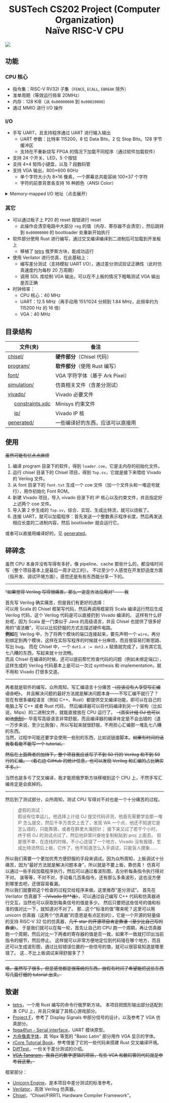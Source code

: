 <div align="center">

# SUSTech CS202 Project (Computer Organization)<br>Naïve RISC-V CPU
  
</div>

![](https://github.com/YanWQ-monad/SUSTech_CS202_Project-CPU/assets/20324409/a0864ac3-15db-4f80-967f-c922ea654c0d)


## 功能

### CPU 核心

- 指令集：RISC-V RV32I 子集（`FENCE`, `ECALL`, `EBREAK` 除外）
- 准单周期（等效运行频率 20MHz）
- 内存：128 KiB（从 `0x00000000` 到 `0x00020000`）
- 通过 MMIO 进行 I/O 操作


### I/O

- 手写 UART，且支持程序通过 UART 进行输入输出
  - UART 参数：比特率 115200，8 位 Data Bits，2 位 Stop Bits。128 字节缓冲区
  - 支持在不重新烧写 FPGA 的情况下加载不同程序（通过软件加载软件）
- 支持 24 个开关、LED，5 个按钮
- 支持 4×4 矩阵小键盘，以及 7 段数码管
- 支持 VGA 输出，800×600 60Hz
  - 单个字符大小为 8×16 像素，一个屏幕总共能容纳 100×37 个字符
  - 字符的前景背景各支持 16 种颜色（ANSI Color）

<details>
  <summary> Memory-mapped I/O 地址（点击展开） </summary>

  - `0xFFFFF000`(`r`)：从 UART 读取 1 个字符
  - `0xFFFFF004`(`w`)：向 UART 写入 1 个字符
  - `0xFFFFF008`(`r`)：UART 读 ready（缓冲区是否不为空）
  - `0xFFFFF00C`(`r`)：UART 写 ready（缓冲区是否不满）
  - `0xFFFFF010`(`r`)：当前的 cycles（32 位）
  - `0xFFFFF014`(`r`)：读取小键盘的 1 次输入
  - `0xFFFFF018`(`r`)：小键盘是否有输入（缓冲区是否不为空）
  - `0xFFFFF01C`(`r`)：按键 center 是否按下
  - `0xFFFFF020`(`r`)：按键 up 是否按下
  - `0xFFFFF024`(`r`)：按键 down 是否按下
  - `0xFFFFF028`(`r`)：按键 left 是否按下
  - `0xFFFFF02C`(`r`)：按键 right 是否按下
  - `0xFFFFF030`(`w`)：数码管模式（0: 10 进制，1: 16 进制）
  - `0xFFFFF038`(`w`)：数码管数值
  - `0xFFFFF03C`(`w`)：数码管每个数位的 enable（用 0-7 共 8 个二进制位表示某个数码管是否显示）
  - `0xFFFFF040`(`r`)：中断前的 PC ~~（骗分用的）~~
  - `0xFFFFF044`(`r`)：随机数发生器
  - `0xFFFFF1__`(`r`)：24 个 switches（每个 switch 占 4 byte）
  - `0xFFFFF2__`(`w`)：24 个 LED（每个 LED 占 4 byte）
  - `0xFFFD____`(`rw`)：VGA 的字符缓冲区
  - `0xFFFE____`(`rw`)：VGA 的颜色缓冲区  
    注：VGA 缓冲区大小为 256×64 个字符，只有左上角符合屏幕的部分会显示。每个字符的地址均为 4 字节对齐。  
    例：字符 `(x,y) = (5,3)`（从 0 开始）的地址为 `0xFFFD0C14`。
</details>


### 其它

- 可以通过板子上 P20 的 reset 按钮进行 reset
  - 此操作会清空电路中大部分 `reg` 的值（内存、寄存器不会清空），然后跳转到 `0x00000000` 的 bootloader 处重新开始执行
- 软件部分使用 Rust 进行编写，通过交叉编译编译到二进制后可加载到开发板上
  - 移植了 [tetrs](https://github.com/freymo/tetrs) 俄罗斯方块，能成功运行
- 使用 Verilator 进行仿真，在此基础上：
  - 编写差分测试（支持模拟 UART I/O），通过差分测试验证正确性（此时仿真速度约为每秒 20 万周期）
  - 调用 SDL 库绘制 VGA 输出，可以在不上板的情况下粗略测试 VGA 输出是否正确
- 时钟频率：
  - CPU 核心：40 MHz
  - UART：12.5 MHz（再手动用 151/1024 分频到 1.84 MHz，此频率约为 115200 Hz 的 16 倍）
  - VGA：40 MHz


## 目录结构

|                        文件(夹)                   |   备注   |
|--------------------------------------------------|----------|
| [chisel/](chisel)                                | **硬件部分**（Chisel 代码） |
| [program/](program)                              | **软件部分**（使用 Rust 编写） |
| [font/](font)                                    | VGA 字符字体（基于 Ark Pixel） |
| [simulation/](simulation)                        | 仿真相关文件（含差分测试） |
| [vivado/](vivado)                                | Vivado 必要文件 |
| &emsp; [constraints.xdc](vivado/constraints.xdc) | Minisys 约束文件 |
| &emsp; [ip/](vivado/ip)                          | Vivado IP 核 |
| [generated/](generated)                          | 一些编译好的东西，应该可以直接用 |


## 使用

~~虽然可能有亿点点麻烦~~

1. 编译 program 目录下的软件，得到 `loader.coe`，它是主内存的初始化文件。
2. 运行 chisel 目录下的 Chisel 项目，得到 `Top.sv`，它就是接下来喂给 Vivado 的 Verilog 文件。
3. 从 font 目录下的 `font.txt` 生成一个 coe 文件（加一个文件头和一堆逗号就行），用作初始化 Font ROM。
4. 新建 Vivado 项目，导入 vivado 目录下的 IP 核心以及约束文件，并且指定好上述两个 coe 文件。
5. 导入第 2 步生成的 `Top.sv`，综合、实现、生成比特流，就可以烧板了。
6. 连接 UART，就可以加载程序：首先发送一个整数表示程序长度，然后再发送相应长度的二进制内容，然后 bootloader 就会运行它。

或者可以直接用编译好的，见 [generated](generated)。

## 碎碎念

虽然 CPU 本身并没有写得有多好，像 pipeline、cache 那些什么的，都没啥时间写（整个项目基本上是最后一周才动工的）。
不过至少个人感觉在开发舒适度方面（指开发、调试环境方面），感觉还是有些东西能分享一下的。

---

~~“如果觉得 Verilog 写得很痛苦，那么一定是方法没用对” ——我~~

首先写 Verilog 确实痛苦，但是我们有更好的选择：  
可以用 Scala 的 Chisel 框架写代码，然后再调用框架将 Scala 编译运行然后生成 Verilog 代码，这个 Verilog 代码是可以直接扔到 Vivado 编译的。
这样有什么好处呢，因为 Scala 是一门类似于 Java 的高级语言，并且 Chisel 也提供了很多好用的“语法糖”，可以以比较舒服的方式去描述硬件电路。  
**例如**在 Verilog 中，为了将两个模块的端口连接起来，要先声明一个 `wire`，再分别绑定到两个模块，这样在实际写程序的时候就十分麻烦，而且很容易打断思路、写出 bug。
而在 Chisel 中，一个 `dut1.x := dut2.x` 赋值就完成了，没有其它乱七八糟的东西，写起来就十分流畅。  
而且 Chisel 在编译的时候，还可以提前帮忙检查代码的问题（例如未绑定端口），这样生成的 Verilog 代码基本上是可以一次过 synthesis 和 implementation，就不用和 Vivado 打很多交道。

---

再者就是软件的编写。众所周知，写汇编语言十分痛苦 ~~（应该没有人享受写汇编语言吧）~~。
并且解决问题的最好方法就是解决问题本身——不写汇编不就行了？  
现在有很多编程语言（例如 C++、Rust）都提供交叉编译功能，即可以在自己的电脑上写 C++ 或者 Rust 代码，
然后编译器可以将代码编译到另一个架构（比如说，Mips）的二进制文件，就能直接放在 CPU 运行了。
~~（其实计组 OJ 也可以如法[炮制](https://lab.victorica.dev/ptilopsis)）~~
毕竟写高级语言非常舒服，而且编译器的编译肯定是不会出错的（退一万步来说，至少比我强），所以写起来就很舒服，不用担心汇编那一堆乱七八糟的东西。  
当然，过程中可能还要学会使用一些别的东西，比如说链接脚本。~~如果有时间的话我看看能不能写一个 tutorial。~~

~~然后在上面两者的加持下，整个项目我应该写了不到 50 行的 Verilog 和不到 50 行的汇编。
（看右边 GitHub 的统计信息，也可以发现 Verilog 和汇编的占比确实不多。）~~

当然也是多亏了交叉编译，我才能把俄罗斯方块移植到这个 CPU 上，不然手写汇编肯定是会疯掉的。

---

然后到了测试部分，众所周知，测试 CPU 写得对不对也是一个十分痛苦的过程。

> 虚假的测试：  
> 假设有位幸运儿，他选择上计组 OJ 提交代码评测，他首先需要学会那一堆 IP 怎么提交，然后千辛万苦交上去了，发现 WA 一个点，他还不知道它是怎么错的，只能靠猜，或者在群里大海捞针；
> 接下来又过了若干个小时，终于把 OJ 的测试点过了，然后他非常兴奋地复制粘贴到 proj 上面去，
> 但是很不幸，在连线的时候，不小心连错了一个地方，Vivado 没有报错，生成比特流然后上板，它炸了，他不知道怎么入手调试，只能盲人摸象……

所以我们需要一个更加优秀方便舒服的手段来调试。因为众所周知，上板调试十分痛苦，因为“最好方法就是解决问题本身”，所以就是不要上板，靠仿真！
仿真可以通过一些手段加载程序执行，然后可以通过看波形图，去分析每条指令执行得对不对。
诶等等，不对不对，手动看几百条指令，还有那么多条波形，这也没方便到哪里去吧，还很容易看漏。  
所以我们就要把这个检查的过程交给程序来做。这里推荐“差分测试”。
首先在 Verilator 仿真器下 ~~（Vivado 你\*\*谁）~~，可以通过自己编写 C++ 代码和仿真器进行交互，当然也可以获取到每条信号的值是多少。
然后只要把这些信号的值和标准的值对比一下，就知道对不对了。
那…这个“标准的值”哪来呢？这里可以用 unicorn 仿真器（这两个“仿真器”的意思是有点区别的），它是一个开源的轻量级的支持 RISC-V 32 位的仿真器，~~几千 star 的开源项目肯定靠谱（至少比自己写的靠谱）~~。
于是我们就可以在每一轮，首先让自己的 CPU 跑一个周期，再让仿真器跑一个周期，然后对比一下两者的寄存器的值是否一致，如果不一致就打印出当前指令的细节，然后停止。
这样就可以非常方便地定位到代码错在哪个地方，而且还可以生成波形图，通过比较错误位置的一些信号的值，就可以很容易知道是哪里错了。
这…不比上板调试来得舒服多了？

---

~~唔，虽然写了很多，但是感觉都是很笼统的东西，放假有时间了希望能把这些东西写几篇仔细的 tutorial 出来。~~


## 致谢

- [tetrs](https://github.com/freymo/tetrs)，一个用 Rust 编写的命令行俄罗斯方块。
  本项目把图形输出部分适配到本 CPU 上，并且只保留了其核心游戏部分。
- [Project F](https://projectf.io/)，参考了 Display Signals 中部分信号的设计，以及参考了 VGA 仿真部分。
- [fpga4fun - Serial interface](https://www.fpga4fun.com/SerialInterface.html)，UART 模块原型。
- [方舟像素字体](https://github.com/TakWolf/ark-pixel-font)，其 16px 等宽的 "Basic Latin" 部分用作 VGA 显示的字体。
- [rCore Tutorial Book](https://rcore-os.cn/rCore-Tutorial-Book-v3/index.html)，参考借鉴了它的一些代码来搭建 Rust 交叉编译环境。
- [DiffTest](https://oscpu.github.io/ysyx/events/2021-07-17_Difftest/DiffTest-一种高效的处理器验证方法.pdf)，一份关于差分测试的介绍。
- ~~[VGA Tangram](https://github.com/YanWQ-monad/SUSTech_CS207_Project-Tangram)，我自己的数字逻辑的项目，有些 VGA 和数码管的代码就是参考自这里。~~

框架部分：

- [Unicorn Engine](https://www.unicorn-engine.org/)，是本项目中差分测试的标准参考。
- [Verilator](https://www.veripool.org/verilator/)，高效 Verilog 仿真器。
- [Chisel](https://www.chisel-lang.org/)，“Chisel/FIRRTL Hardware Compiler Framework”。
